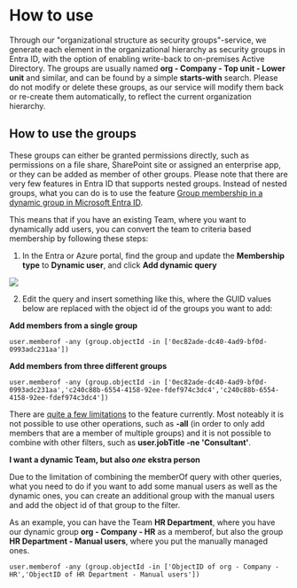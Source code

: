 # How to use

Through our "organizational structure as security groups"-service, we generate each element in the organizational hierarchy as security groups in Entra ID, with the option of enabling write-back to on-premises Active Directory. The groups are usually named **org - Company - Top unit - Lower unit** and similar, and can be found by a simple **starts-with** search. Please do not modify or delete these groups, as our service will modify them back or re-create them automatically, to reflect the current organization hierarchy.

## How to use the groups

These groups can either be granted permissions directly, such as permissions on a file share, SharePoint site or assigned an enterprise app, or they can be added as member of other groups. Please note that there are very few features in Entra ID that supports nested groups. Instead of nested groups, what you can do is to use the feature [Group membership in a dynamic group in Microsoft Entra ID](https://learn.microsoft.com/en-us/entra/identity/users/groups-dynamic-rule-member-of).

This means that if you have an existing Team, where you want to dynamically add users, you can convert the team to criteria based membership by following these steps:

1. In the Entra or Azure portal, find the group and update the **Membership type** to **Dynamic user**, and click **Add dynamic query**

![](media/20231222150731.png)

2. Edit the query and insert something like this, where the GUID values below are replaced with the object id of the groups you want to add:

**Add members from a single group**

```user.memberof -any (group.objectId -in ['0ec82ade-dc40-4ad9-bf0d-0993adc231aa'])```

**Add members from three different groups**

```user.memberof -any (group.objectId -in ['0ec82ade-dc40-4ad9-bf0d-0993adc231aa','c240c88b-6554-4158-92ee-fdef974c3dc4','c240c88b-6554-4158-92ee-fdef974c3dc4'])```

There are [quite a few limitations](https://learn.microsoft.com/en-us/entra/identity/users/groups-dynamic-rule-member-of#preview-limitations) to the feature currently. Most noteably it is not possible to use other operations, such as **-all** (in order to only add members that are a member of multiple groups) and it is not possible to combine with other filters, such as **user.jobTitle -ne 'Consultant'**.

**I want a dynamic Team, but also *one* ekstra person**

Due to the limitation of combining the memberOf query with other queries, what you need to do if you want to add some manual users as well as the dynamic ones, you can create an additional group with the manual users and add the object id of that group to the filter. 

As an example, you can have the Team **HR Department**, where you have our dynamic group **org - Company - HR** as a memberof, but also the group **HR Department - Manual users**, where you put the manually managed ones.

```user.memberof -any (group.objectId -in ['ObjectID of org - Company - HR','ObjectID of HR Department - Manual users'])```